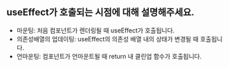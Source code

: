 ## useEffect가 호출되는 시점에 대해 설명해주세요.

- 마운팅: 처음 컴포넌트가 렌더링될 때 useEffect가 호출됩니다.
- 의존성배열의 업데이팅: useEffect의 의존성 배열 내의 상태가 변경될 때 호출됩니다.
- 언마운팅: 컴포넌트가 언마운트될 때 return 내 클린업 함수가 호출됩니다.

